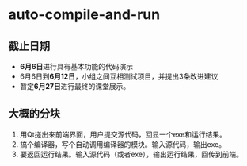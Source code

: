 # auto-compile-and-run

## 截止日期

- **6月6日**进行具有基本功能的代码演示
- 6月6日到**6月12日**，小组之间互相测试项目，并提出3条改进建议
- 暂定**6月27日**进行最终的课堂展示。

## 大概的分块

1. 用Qt搓出来前端界面，用户提交源代码，回显一个exe和运行结果。
2. 搞个编译器，写个自动调用编译器的模块。输入源代码，输出exe。
3. 要返回运行结果。输入源代码（或者exe），输出运行结果，回传到前端。